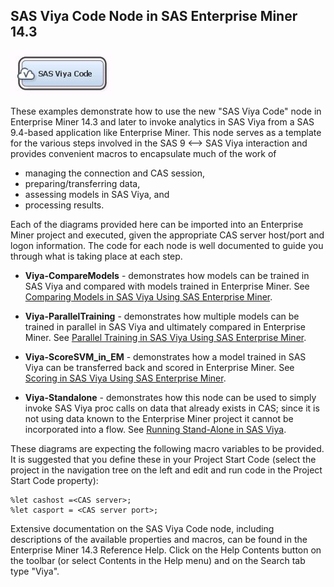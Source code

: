 ## SAS Viya Code Node in SAS Enterprise Miner 14.3

![alt text](../README_imgs/SASViyaNode.JPG "SAS Viya Node")

These examples demonstrate how to use the new "SAS Viya Code" node in Enterprise Miner 14.3 and later to invoke analytics in SAS Viya from a SAS 9.4-based application like Enterprise Miner. This node serves as a template for the various steps involved in the SAS 9 <--> SAS Viya interaction and provides convenient macros to encapsulate much of the work of 
* managing the connection and CAS session, 
* preparing/transferring data,
* assessing models in SAS Viya, and 
* processing results.  

Each of the diagrams provided here can be imported into an Enterprise Miner project and executed, given the appropriate CAS server host/port and logon information.  The code for each node is well documented to guide you through what is taking place at each step.

* **Viya-CompareModels** - demonstrates how models can be trained in SAS Viya and compared with models trained in Enterprise Miner. See 
[Comparing Models in SAS Viya Using SAS Enterprise Miner](Comparing%20Models%20in%20SAS%20Viya%20Using%20SAS%20Enterprise%20Miner.pdf).

* **Viya-ParallelTraining** - demonstrates how multiple models can be trained in parallel in SAS Viya and ultimately compared in Enterprise Miner. See [Parallel Training in SAS Viya Using SAS Enterprise Miner](Parallel%20Training%20in%20SAS%20Viya%20Using%20SAS%20Enterprise%20Miner.pdf).

* **Viya-ScoreSVM_in_EM** - demonstrates how a model trained in SAS Viya can be transferred back and scored in Enterprise Miner. See [Scoring in SAS Viya Using SAS Enterprise Miner](Scoring%20in%20SAS%20Viya%20Using%20SAS%20Enterprise%20Miner.pdf).

* **Viya-Standalone** - demonstrates how this node can be used to simply invoke SAS Viya proc calls on data that already exists in CAS; since it is not using data known to the Enterprise Miner project it cannot be incorporated into a flow. See [Running Stand-Alone in SAS Viya](Running%20Stand-Alone%20in%20SAS%20Viya.pdf).

These diagrams are expecting the following macro variables to be provided.  It is suggested that you define these in your Project Start Code (select the project in the navigation tree on the left and edit and run code in the Project Start Code property):

```
%let cashost =<CAS server>;
%let casport = <CAS server port>;
```

Extensive documentation on the SAS Viya Code node, including descriptions of the available properties and macros, can be found in the Enterprise Miner 14.3 Reference Help.  Click on the Help Contents button on the toolbar (or select Contents in the Help menu) and on the Search tab type "Viya".
